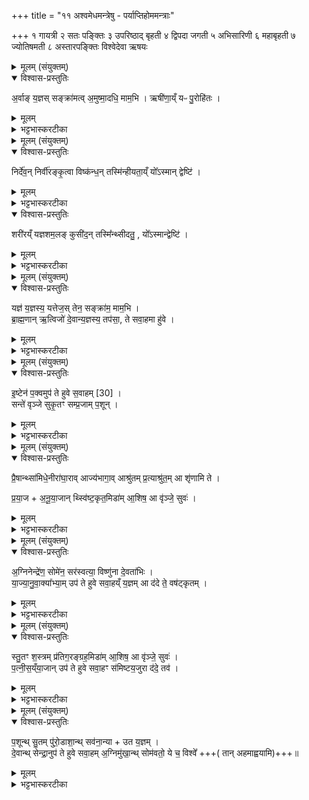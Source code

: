 +++
title = "११ अश्वमेधमन्त्रेषु - पर्याप्तिहोममन्त्राः"

+++
१ गायत्री
२ सतः पङ्क्तिः
३ उपरिष्ठाद् बृहती
४ द्विपदा जगती
५ अभिसारिणी
६ महाबृहती
७ ज्योतिषमती
८ अस्तारपङ्क्तिः
विश्वेदेवा ऋषयः

<details><summary>मूलम् (संयुक्तम्)</summary>

अ॒र्वाङ्य॒ज्ञस्सङ्क्रा॑मत्व॒मुष्मा॒दधि॒ माम॒भि । ऋषी॑णा॒य्ँयᳶ पु॒रोहि॑तः ।
</details>

<details open><summary>विश्वास-प्रस्तुतिः</summary>

अ॒र्वाङ् य॒ज्ञस् सङ्क्रा॑मत्व् अ॒मुष्मा॒दधि॒ माम॒भि । ऋषी॑णा॒य्ँ यᳶ पु॒रोहि॑तः ।
</details>

<details><summary>मूलम्</summary>

अ॒र्वाङ् य॒ज्ञस् सङ्क्रा॑मत्व् अ॒मुष्मा॒दधि॒ माम॒भि । ऋषी॑णा॒य्ँ यᳶ पु॒रोहि॑तः ।
</details>

<details><summary>भट्टभास्करटीका</summary>

1अथाश्वमेधे अष्टावाहुतीः जुहोति - अर्वाङित्यादि ॥ प्रथमा गायत्री त्रिपदा । अर्वाङितो मुखो यज्ञः संक्रामतु यजमानं समागच्छतु । कीदृशः? ऋषीणां ज्ञानवतां यजमानानां यः पुरोहितः सर्वार्थेषु साधनभावेन पुरस्तान्निहितः । 'पुरोव्ययम्' इति गतित्वात् 'गतिरनन्तरः' इति प्रकृतिस्वरत्वम् । सोयं यज्ञो मामभि मामेव लक्षीकृत्य अधिकमर्वाक् संक्रामतु आगच्छतु । अर्वागञ्चतीति 'ऋत्विक्' इत्यादिना क्विन्, 'क्विन्प्रत्ययस्य कुः' इति कुत्वम् । अमुष्माद्देवदत्तादेरपक्रम्य यो मां द्वेष्टि तं हित्वा मामभि संक्रामतु ॥
</details>

<details><summary>मूलम् (संयुक्तम्)</summary>

निर्दे॑व॒न्निर्वी॑रङ्कृ॒त्वा विष्क॑न्ध॒न्तस्मि॑न्हीयता॒य्ँयो᳚ऽस्मान्द्वेष्टि॑ । शरी॑रय्ँयज्ञशम॒लङ्कुसी॑द॒न्तस्मि᳚न्थ्सीदतु॒ यो᳚ऽस्मान्द्वेष्टि॑ ।
</details>

<details open><summary>विश्वास-प्रस्तुतिः</summary>

निर्दे॑व॒न् निर्वी॑रङ्कृ॒त्वा विष्क॑न्ध॒न् तस्मि॑न्हीयता॒य्ँ यो᳚ऽस्मान् द्वेष्टि॑  ।
</details>

<details><summary>मूलम्</summary>

निर्दे॑व॒न् निर्वी॑रङ्कृ॒त्वा विष्क॑न्ध॒न् तस्मि॑न्हीयता॒य्ँ यो᳚ऽस्मान् द्वेष्टि॑  ।
</details>

<details><summary>भट्टभास्करटीका</summary>

2अथ द्वितीया - निर्देवमिति ॥ पङ्क्तिविशेषः । निर्देवं निर्गता देवा यस्मात्तं निस्स्वाहाकारवषट्कारतया देवैर्बहिष्कृतं निर्वीरं निर्गतवीरं देवेन पुरुषकारेण च विरहितं कृत्वा विष्कन्धं विविधशोषणं शरीरं कृपणं तस्मिन् हीयतां स्थाप्यताम् । हि गतौ । दधातेर्वा छान्दसो हिभावः । उत्तरार्धर्चे स्थितं शरीरग्रहणमिह संबध्यते । यद्वा - द्वेष्टरि निर्देवादिगुणे कृते तस्मिन् तस्य शरीरं विविधशोषं हीयतां क्षीयताम् । जहातेर्घुमास्थादिना ईत्वम् । स्कन्धेर्घञ् । 'वेस्कन्देरनिष्ठायाम्' इति षत्वम् । व्यत्ययेन घत्वम् । सर्वत्राव्ययपूर्वपदप्रकृतिस्वरत्वम् । यद्वा - विरूपस्कन्धावयवं शरीरम् । सुषामादित्वात् षत्वम् । तद्द्वेष्टरि स्थाप्यताम् । तादृशं वा तत्क्षीयतां प्रवृत्त्यभावेन ।
</details>

<details open><summary>विश्वास-प्रस्तुतिः</summary>

शरी॑रय्ँ यज्ञशम॒लङ् कुसी॑द॒न् तस्मि᳚न्थ्सीदतु॒ , यो᳚ऽस्मान्द्वेष्टि॑ ।
</details>

<details><summary>मूलम्</summary>

शरी॑रय्ँ यज्ञशम॒लङ् कुसी॑द॒न् तस्मि᳚न्थ्सीदतु॒ , यो᳚ऽस्मान्द्वेष्टि॑ ।
</details>

<details><summary>भट्टभास्करटीका</summary>

तदेवाह - यज्ञशमलं शमेरौणादिको लप्रत्ययः । अगागमश्च । कुसीदं वृद्धिप्रयोगजीवनं यज्ञशमलं यज्ञानर्हत्वनिमित्तं तस्मिन् सीदतु जीविकात्वेन वर्तताम् । ततश्चायज्ञीयत्वं 'यज्ञेन देवेभ्यः' इति वचनात् न कदाचिदप्यनृणस्स्यात् । यज्ञनिमित्तानि च श्रेयांसि न प्राप्नुयात् । योस्वान् द्वेष्टीति ॥
</details>

<details><summary>मूलम् (संयुक्तम्)</summary>

यज्ञ॑ य॒ज्ञस्य॒ यत्तेज॒स्तेन॒ सङ्क्रा॑म॒ माम॒भि । ब्रा॒ह्म॒णानृ॒त्विजो॑ दे॒वान्य॒ज्ञस्य॒ तप॑सा॒ ते सवा॒हमा हु॑वे ।
</details>

<details open><summary>विश्वास-प्रस्तुतिः</summary>

यज्ञ॑ य॒ज्ञस्य॒ यत्तेज॒स् तेन॒ सङ्क्रा॑म॒ माम॒भि ।  
ब्रा॒ह्म॒णान् ऋ॒त्विजो॑ दे॒वान्य॒ज्ञस्य॒ तप॑सा॒,  ते सवा॒हमा हु॑वे ।
</details>

<details><summary>मूलम्</summary>

यज्ञ॑ य॒ज्ञस्य॒ यत्तेज॒स् तेन॒ सङ्क्रा॑म॒ माम॒भि ।  
ब्रा॒ह्म॒णान् ऋ॒त्विजो॑ दे॒वान्य॒ज्ञस्य॒ तप॑सा॒,  ते सवा॒हमा हु॑वे ।
</details>

<details><summary>भट्टभास्करटीका</summary>

3अथ तृतीया - यज्ञ यज्ञस्येति ॥ उपरिष्टाद्बृहती चतुर्थस्य द्वादशा क्षरत्वात् अन्येषां चाष्टाक्षरत्वात् । उक्तं यज्ञो मामभिसंक्रामत्विति; अधुना यज्ञं प्रत्यक्षवदाह - हे यज्ञ! यज्ञस्य सम्यगनुष्ठितस्थ तव यत्तेजः तेन मामभिसंक्राम यथा मय्यपि तेजः स्यात्, यथा चाहं ब्राह्मणान् ऋत्विजो देवांश्च यज्ञस्य तव तपसा इह अस्मिन् प्रयोगे आह्वये आह्वयामि; तव हि तेजसा निर्भयोऽहं इमान् आह्वातुमर्हामि । हे सव! महायज्ञ! । ह्वयतेर्लटि शपो लुक् । 'बहुलं छन्दसि' इति संप्रसारणम् ॥
</details>

<details><summary>मूलम् (संयुक्तम्)</summary>

इ॒ष्टेन॑ प॒क्वमुप॑ [30]  
ते॒ हु॒वे॒ स॒वा॒हम् । सन्ते॑ वृञ्जे सुकृ॒तꣳ सम्प्र॒जाम्प॒शून् ।
</details>

<details open><summary>विश्वास-प्रस्तुतिः</summary>

इ॒ष्टेन॑ प॒क्वमुप॑ ते हुवे स॒वाहम्  [30] ।  
सन्ते॑ वृञ्जे सुकृ॒तꣳ सम्प्र॒जाम् प॒शून् ।
</details>

<details><summary>मूलम्</summary>

इ॒ष्टेन॑ प॒क्वमुप॑ ते हुवे स॒वाहम्  [30] ।  
सन्ते॑ वृञ्जे सुकृ॒तꣳ सम्प्र॒जाम् प॒शून् ।
</details>

<details><summary>भट्टभास्करटीका</summary>

4अथ चतुर्थी - इष्टेनेति ॥ द्विपदा जगती द्व्यक्षराधिका । अहमादिः द्वितीयः पादः । पादमध्येवस्यति छन्दोविचितिव्यत्ययोऽयम् । हे सव त्वयि मयि संक्रान्ते अहं तव इष्टेन त्वत्संबन्धिना यजमानेन पक्वमुपहुवे उपह्वयामि मम भोगार्थं आकाङ्क्षामि । किंच - तवेष्टेन सुकृतं प्रजां पशून् संवृजे समाकर्षामि ॥
</details>

<details><summary>मूलम् (संयुक्तम्)</summary>

प्रै॒षान्थ्सा॑मिधे॒नीरा॑घा॒रावाज्य॑भागा॒वाश्रु॑तम्प्र॒त्याश्रु॑त॒मा शृ॑णामि ते । प्र॒या॒जा॒नू॒या॒जान्थ्स्वि॑ष्ट॒कृत॒मिडा॑मा॒शिष॒ आ वृ॑ञ्जे॒ सुवः॑ ।
</details>

<details open><summary>विश्वास-प्रस्तुतिः</summary>

प्रै॒षान्थ्सा॑मिधे॒नीरा॑घा॒राव् आज्य॑भागा॒व्  आश्रु॑तम् प्र॒त्याश्रु॑त॒म् आ शृ॑णामि ते ।

प्र॒या॒ज + अ॒नू॒या॒जान् थ्स्वि॑ष्ट॒कृत॒मिडा॑म् आ॒शिष॒ आ वृ॑ञ्जे॒ सुवः॑ ।
</details>

<details><summary>मूलम्</summary>

प्रै॒षान्थ्सा॑मिधे॒नीरा॑घा॒राव् आज्य॑भागा॒व्  आश्रु॑तम् प्र॒त्याश्रु॑त॒म् आ शृ॑णामि ते ।

प्र॒या॒ज + अ॒नू॒या॒जान् थ्स्वि॑ष्ट॒कृत॒मिडा॑म् आ॒शिष॒ आ वृ॑ञ्जे॒ सुवः॑ ।
</details>

<details><summary>भट्टभास्करटीका</summary>

5अथ पञ्चमी - प्रैषानिति । । उपरिष्टाज्ज्योतिर्जगती, चतुर्थस्य पादस्याष्टाक्षरत्वात् । प्रैषादयः प्रसिद्धाः । तान् त्वदर्थमाशृणोमि आश्रयामि । श्रयतेर्विकरणव्यत्ययः, संप्रसारणं छान्दसम् । धात्वन्तरं वा द्रष्टव्यम् । प्रैष्यन्ते एभिरिति प्रैषाः 'प्रादूहोढोढ्यैषैष्येषु' इति वृद्धिः, थाथादिनोत्तरपदान्तोदात्तत्वम् । 'समिधामाधाने षेण्यः' इति षित्वात् ङीष् । आघार्यते इत्याघारौ । आज्यं भागो ययोः । आश्रुतं अश्रावितम् । 'गतिरनन्तरः' इति गतेः प्रकृतिस्वरत्वम् । प्रत्याश्रुतं प्रत्याश्रावितम् । पूर्वेणानन्तरस्य गतेः स्वरः । प्रयाजाः प्रथमयागाः । 'प्रयाजानू-
याजौ यज्ञाङ्गे' इति कुत्वाभावः । स्विष्टं करोतीति स्विष्टकृत् । इडा प्रसिद्धा । एतानाश्रित्य आशिषः आशासनीयानि फलानि । 'आशासः क्वौ' इतीत्वम् । सुवः स्वर्गं च आवृञ्जे आवृञ्जामि । स्वर्गस्य प्राधान्यात्पुनरुपादानम् यथा - 'ब्राह्मणा आयाता वसिष्ठोप्यायातः' इति ॥
</details>

<details><summary>मूलम् (संयुक्तम्)</summary>

अ॒ग्निनेन्द्रे॑ण॒ सोमे॑न॒ सर॑स्वत्या॒ विष्णु॑ना दे॒वता॑भिः । या॒ज्या॒नु॒वा॒क्या᳚भ्या॒मुप॑ ते हुवे सवा॒हय्ँय॒ज्ञमा द॑दे ते॒ वष॑ट्कृतम् ।
</details>

<details open><summary>विश्वास-प्रस्तुतिः</summary>

अ॒ग्निनेन्द्रे॑ण॒ सोमे॑न॒ सर॑स्वत्या॒ विष्णु॑ना दे॒वता॑भिः ।  
या॒ज्या॒नु॒वा॒क्या᳚भ्या॒म् उप॑ ते हुवे सवा॒हय्ँ य॒ज्ञम् आ द॑दे ते॒ वष॑ट्कृतम् ।
</details>

<details><summary>मूलम्</summary>

अ॒ग्निनेन्द्रे॑ण॒ सोमे॑न॒ सर॑स्वत्या॒ विष्णु॑ना दे॒वता॑भिः ।  
या॒ज्या॒नु॒वा॒क्या᳚भ्या॒म् उप॑ ते हुवे सवा॒हय्ँ य॒ज्ञम् आ द॑दे ते॒ वष॑ट्कृतम् ।
</details>

<details><summary>भट्टभास्करटीका</summary>

6अथ षष्ठी - अग्निनेति ॥ पुरस्ताज्ज्योतिर्जगती; प्रथमस्याष्टाक्षरत्वात् । अहमादिश्चतुर्यः पादः । अग्न्यादिदिः हविर्भाग्भिः देवताभिः याज्यानुवाक्याभ्यां च हविषां विधिप्रधानाभ्यां च त्वदर्थमहमुपहवे उपजुहोमि । हे सव! पूर्ववच्छपो लुक् । ततश्च यज्ञं वषट्कृतं कृतवषट्कारं विलक्षणं ते त्वत्प्रसादात् अहं आददे उत्पादयामि । वषट्छन्दस्यौर्यादित्वेन गतित्वात् 'गतिरनन्तरः' इति गतेः स्वरः ॥
</details>

<details><summary>मूलम् (संयुक्तम्)</summary>

स्तु॒तꣳ श॒स्त्रम्प्र॑तिग॒रङ्ग्रह॒मिडा॑मा॒शिषः॑ [31]  
आ वृ॑ञ्जे॒ सुवः॑ । प॒त्नी॒स॒य्ँया॒जानुप॑ ते हुवे सवा॒हꣳ स॑मिष्टय॒जुरा द॑दे॒ तव॑ ।
</details>

<details open><summary>विश्वास-प्रस्तुतिः</summary>

स्तु॒तꣳ श॒स्त्रम् प्र॑तिग॒रङ्ग्रह॒मिडा॑म् आ॒शिष॒ आ वृ॑ञ्जे॒ सुवः॑ ।  
प॒त्नी॒स॒य्ँया॒जान् उप॑ ते हुवे सवा॒हꣳ स॑मिष्टय॒जुरा द॑दे॒ तव॑ ।
</details>

<details><summary>मूलम्</summary>

स्तु॒तꣳ श॒स्त्रम् प्र॑तिग॒रङ्ग्रह॒मिडा॑म् आ॒शिष॒ आ वृ॑ञ्जे॒ सुवः॑ ।  
प॒त्नी॒स॒य्ँया॒जान् उप॑ ते हुवे सवा॒हꣳ स॑मिष्टय॒जुरा द॑दे॒ तव॑ ।
</details>

<details><summary>भट्टभास्करटीका</summary>

7अथ सप्तमी - स्तुतमित्यादि ॥ इयमपि परस्ताज्ज्योतिर्जगती । पूर्ववत् अहमादिश्चतुर्थः पादः । स्तुतं स्तोत्रं तदादीनि इडान्तानि आवृञ्जे आकर्षामि । ततः एतैः आशिषः स्वर्गं च आवृञ्जे । किं च पत्नीसंयाजान् ते त्वदर्थं अहं उपहुवे उपजुहोमि । हे सव! कि च त्वदर्थं समिष्टयजुः आददे निर्वर्तयामि ॥
</details>

<details><summary>मूलम् (संयुक्तम्)</summary>

प॒शून्थ्सु॒तम्पु॑रो॒डाशा॒न्थ्सव॑ना॒न्योत य॒ज्ञम् । दे॒वान्थ्सेन्द्रा॒नुप॑ ते हुवे सवा॒हम॒ग्निमु॑खा॒न्थ्सोम॑वतो॒ ये च॒ विश्वे᳚ ॥ [32]  
</details>

<details open><summary>विश्वास-प्रस्तुतिः</summary>

प॒शून्थ् सु॒तम् पु॑रो॒डाशा॒न्थ् सव॑ना॒न्या + उत य॒ज्ञम् ।  
दे॒वान्थ् सेन्द्रा॒नुप॑ ते हुवे सवा॒हम् अ॒ग्निमु॑खा॒न्थ् सोम॑वतो॒ ये च॒ विश्वे᳚  +++( तान् अहमाह्वयामि)+++॥
</details>

<details><summary>मूलम्</summary>

प॒शून्थ् सु॒तम् पु॑रो॒डाशा॒न्थ् सव॑ना॒न्या + उत य॒ज्ञम् ।  
दे॒वान्थ् सेन्द्रा॒नुप॑ ते हुवे सवा॒हम् अ॒ग्निमु॑खा॒न्थ् सोम॑वतो॒ ये च॒ विश्वे᳚  +++( तान् अहमाह्वयामि)+++॥
</details>

<details><summary>भट्टभास्करटीका</summary>

8अथाष्टमी - पशूनिति ॥ अस्तारपङ्क्तिः ; प्रथमयोरष्टाक्षरत्वात् । उक्तः सामान्येन यज्ञः, अधुना तद्विशेषा उच्यन्ते - पशून् अग्नीषोमीयादीन् सुतं सोमं पुरोडाशान् सवनीयान् सवनानि प्रातस्सवनादीनि उत अपि च यज्ञं देवांश्च सेन्द्रान् ते त्वदर्थं उपहुवे तव समीपे आह्वयामि । हे सव! अग्निमुखान् देवान् सोमवतश्च ये च विश्वे देवाः तांश्चाहमाह्वयामि ॥

इति सप्तमे तृतीये एकादशोनुवाकः ॥  
</details>
